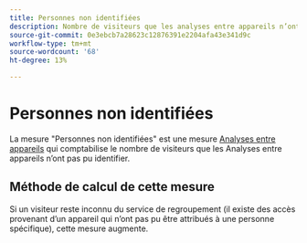 ```yaml
---
title: Personnes non identifiées
description: Nombre de visiteurs que les analyses entre appareils n’ont pas identifiés.
source-git-commit: 0e3ebcb7a28623c12876391e2204afa43e341d9c
workflow-type: tm+mt
source-wordcount: '68'
ht-degree: 13%

---
```


# Personnes non identifiées

La mesure &quot;Personnes non identifiées&quot; est une mesure [Analyses entre appareils](../cda/overview.md) qui comptabilise le nombre de visiteurs que les Analyses entre appareils n’ont pas pu identifier.

## Méthode de calcul de cette mesure

Si un visiteur reste inconnu du service de regroupement (il existe des accès provenant d’un appareil qui n’ont pas pu être attribués à une personne spécifique), cette mesure augmente.
